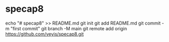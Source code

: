 # specap8
echo "# specap8" >> README.md
git init
git add README.md
git commit -m "first commit"
git branch -M main
git remote add origin https://github.com/veyis/specap8.git

